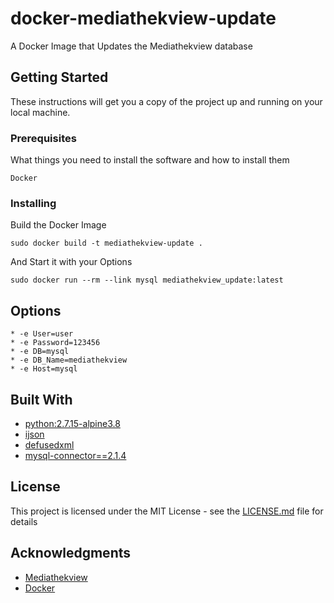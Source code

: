 # docker-mediathekview-update

A Docker Image that Updates the Mediathekview database

## Getting Started

These instructions will get you a copy of the project up and running on your local machine. 

### Prerequisites

What things you need to install the software and how to install them

```
Docker
```

### Installing

Build the Docker Image

```
sudo docker build -t mediathekview-update .
```

And Start it with your Options

```
sudo docker run --rm --link mysql mediathekview_update:latest 
```
## Options

```
* -e User=user
* -e Password=123456
* -e DB=mysql
* -e DB_Name=mediathekview 
* -e Host=mysql 
```

## Built With

* [python:2.7.15-alpine3.8](https://hub.docker.com/_/python/) 
* [ijson](https://github.com/isagalaev/ijson)
* [defusedxml](https://github.com/tiran/defusedxml)
* [mysql-connector==2.1.4](https://github.com/sanpingz/mysql-connector)


## License

This project is licensed under the MIT License - see the [LICENSE.md](LICENSE.md) file for details

## Acknowledgments

* [Mediathekview](https://github.com/mediathekview/plugin.video.mediathekview) 
* [Docker](https://www.docker.com/)


